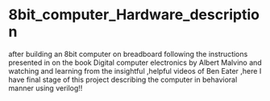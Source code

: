 # 8bit_computer_Hardware_description
after building an 8bit computer on breadboard following the instructions presented in on the book Digital computer electronics by Albert Malvino and watching and learning from the insightful ,helpful videos of Ben Eater ,here I have final stage of this project describing the computer in behavioral manner using  verilog!!
